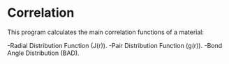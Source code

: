 # Correlation
This program calculates the main correlation functions of a material:

  -Radial Distribution Function (J(r)).
  -Pair Distribution Function (g(r)).
  -Bond Angle Distribution (BAD).
